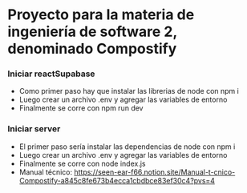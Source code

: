 # Proyecto para la materia de ingeniería de software 2, denominado Compostify
### Iniciar reactSupabase
- Como primer paso hay que instalar las librerias de node con npm i
- Luego crear un archivo .env y agregar las variables de entorno
- Finalmente se corre con npm run dev

### Iniciar server
- El primer paso sería instalar las dependencias de node con npm i
- Luego crear un archivo .env y agregar las variables de entorno
- Finalmente se corre con node index.js
- Manual técnico:
https://seen-ear-f66.notion.site/Manual-t-cnico-Compostify-a845c8fe673b4ecca1cbdbce83ef30c4?pvs=4
